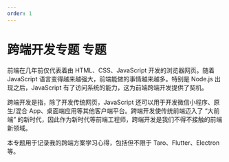 ```yaml
---
order: 1
---
```


# 跨端开发专题 <Badge>专题</Badge>

前端在几年前仅代表着由 HTML、CSS、JavaScript 开发的浏览器网页。随着 JavaScript 语言变得越来越强大，前端能做的事情越来越多。特别是 Node.js 出现之后，JavaScript 有了访问系统的能力，这为前端跨端开发提供了契机。

跨端开发是指，除了开发传统网页，JavaScript 还可以用于开发微信小程序、原生/混合 App、桌面端应用等其他客户端平台。跨端开发使传统前端迈入了 “大前端” 的新时代，因此作为新时代等前端工程师，跨端开发是我们不得不接触的前端新领域。

本专题用于记录我的跨端方案学习心得，包括但不限于 Taro、Flutter、Electron 等。
